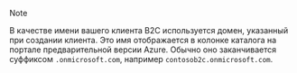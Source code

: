> [!NOTE]
> В качестве имени вашего клиента B2C используется домен, указанный при создании клиента. Это имя отображается в колонке каталога на портале предварительной версии Azure.  Обычно оно заканчивается суффиксом `.onmicrosoft.com`, например `contosob2c.onmicrosoft.com`.
> 
> 



<!--HONumber=Dec16_HO4-->


